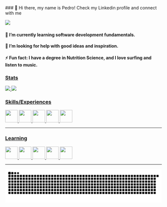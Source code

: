 <div>
### 👋 Hi there, my name is Pedro! Check my Linkedin profile and connect with me


<a href="https://www.linkedin.com/in/pedro-melo-325531192" target="_blank"><img src="https://img.shields.io/badge/-LinkedIn-%230077B5?style=for-the-badge&logo=linkedin&logoColor=white" target="_blank"></a>   


<h4>🌱 I’m currently learning software development fundamentals.</h4>
<h4>🤔 I’m looking for help with good ideas and inspiration.</h4>
<h4>⚡ Fun fact: I have a degree in Nutrition Science, and I love surfing and listen to music.</h4>

</div>

<div>
<a href="https://github.com/pedromelocf">
<h3> Stats </h3> 
<img height="165em" src="https://github-readme-stats.vercel.app/api/top-langs/?username=pedromelocf&layout=compact&langs_count=7&theme=dracula"/>
<img height="165em" src="https://github-readme-stats.vercel.app/api?username=pedromelocf&show_icons=true&theme=dracula&include_all_commits=true&count_private=true"/>
</div>

<div>
<h3> Skills/Experiences </h3>
<img src="https://cdn.jsdelivr.net/gh/devicons/devicon/icons/css3/css3-original.svg" width="40" height="40"/>
<img src="https://cdn.jsdelivr.net/gh/devicons/devicon/icons/javascript/javascript-original.svg" width="40" height="40" />
<img src="https://cdn.jsdelivr.net/gh/devicons/devicon/icons/html5/html5-original.svg" width="40" height="40" />                 
<img src="https://cdn.jsdelivr.net/gh/devicons/devicon/icons/wordpress/wordpress-original.svg" width="40" height="40"/>
<img src="https://cdn.jsdelivr.net/gh/devicons/devicon/icons/selenium/selenium-original.svg" width="40" height="40"/> 
</div>         
 
<hr>

<div>
<h3> Learning </h3>
<img src="https://cdn.jsdelivr.net/gh/devicons/devicon/icons/python/python-original.svg" width="40" height="40"/>        
<img src="https://cdn.jsdelivr.net/gh/devicons/devicon/icons/c/c-original.svg" width="40" height="40"/>
<img src="https://cdn.jsdelivr.net/gh/devicons/devicon/icons/csharp/csharp-original.svg" width="40" height="40" /> 
<img src="https://cdn.jsdelivr.net/gh/devicons/devicon/icons/linux/linux-original.svg" width="40" height="40"/>
<img src="https://cdn.jsdelivr.net/gh/devicons/devicon/icons/github/github-original.svg" width="40" height="40"/>  
</div>
           
<hr>  

![Snake animation](https://github.com/pedromelocf/pedromelocf/blob/output/github-contribution-grid-snake.svg)